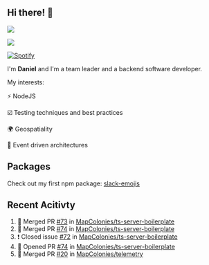 ## Hi there! 👋
<p>
  <img src="https://i.imgur.com/agb7xe9.png" />
</p>
<p>
  <img src="https://github-readme-stats.vercel.app/api?username=syncush&theme=tokyonight">
</p>

[![Spotify](https://novatorem-rust.vercel.app/api/spotify)](https://open.spotify.com/user/syncush)

I'm **Daniel** and I'm a team leader and a backend software developer.

My interests:

⚡ NodeJS

☑️ Testing techniques and best practices

🌍 Geospatiality

🧠 Event driven architectures

## Packages
Check out my first npm package: [slack-emojis](https://www.npmjs.com/package/slack-emojis)

## Recent Acitivty
<!--START_SECTION:activity-->
1. 🎉 Merged PR [#73](https://github.com/MapColonies/ts-server-boilerplate/pull/73) in [MapColonies/ts-server-boilerplate](https://github.com/MapColonies/ts-server-boilerplate)
2. 🎉 Merged PR [#74](https://github.com/MapColonies/ts-server-boilerplate/pull/74) in [MapColonies/ts-server-boilerplate](https://github.com/MapColonies/ts-server-boilerplate)
3. ❗️ Closed issue [#72](https://github.com/MapColonies/ts-server-boilerplate/issues/72) in [MapColonies/ts-server-boilerplate](https://github.com/MapColonies/ts-server-boilerplate)
4. 💪 Opened PR [#74](https://github.com/MapColonies/ts-server-boilerplate/pull/74) in [MapColonies/ts-server-boilerplate](https://github.com/MapColonies/ts-server-boilerplate)
5. 🎉 Merged PR [#20](https://github.com/MapColonies/telemetry/pull/20) in [MapColonies/telemetry](https://github.com/MapColonies/telemetry)
<!--END_SECTION:activity-->
